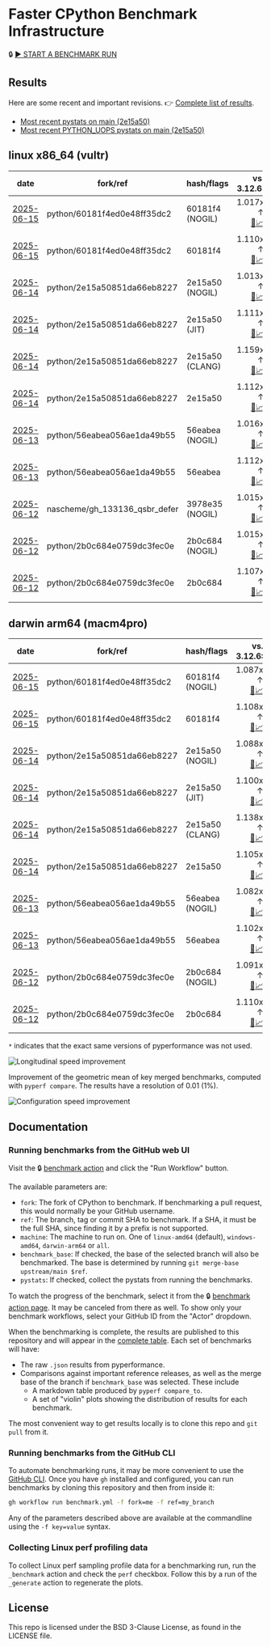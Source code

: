 # Faster CPython Benchmark Infrastructure

🔒 [▶️ START A BENCHMARK RUN](../../actions/workflows/benchmark.yml)

## Results

Here are some recent and important revisions. 👉 [Complete list of results](RESULTS.md).

<!-- START table -->
- [Most recent  pystats on main (2e15a50)](results/bm-20250614-3.15.0a0-2e15a50/bm-20250614-vultr-x86_64-python-2e15a50851da66eb8227-3.15.0a0-2e15a50-pystats.md)
- [Most recent PYTHON_UOPS pystats on main (2e15a50)](results/bm-20250614-3.15.0a0-2e15a50-PYTHON_UOPS/bm-20250614-vultr-x86_64-python-2e15a50851da66eb8227-3.15.0a0-2e15a50-pystats.md)

## linux x86_64 (vultr)
| date | fork/ref | hash/flags | vs. 3.12.6: | vs. 3.13.0rc2: | vs. base: |
| --- | --- | --- | ---: | ---: | ---: |
| [2025-06-15](results/bm-20250615-3.15.0a0-60181f4-NOGIL) | python/60181f4ed0e48ff35dc2 | 60181f4 (NOGIL) | 1.017x ↑<br>[📄](results/bm-20250615-3.15.0a0-60181f4-NOGIL/bm-20250615-vultr-x86_64-python-60181f4ed0e48ff35dc2-3.15.0a0-60181f4-vs-3.12.6.md)[📈](results/bm-20250615-3.15.0a0-60181f4-NOGIL/bm-20250615-vultr-x86_64-python-60181f4ed0e48ff35dc2-3.15.0a0-60181f4-vs-3.12.6.svg) | 1.019x ↓<br>[📄](results/bm-20250615-3.15.0a0-60181f4-NOGIL/bm-20250615-vultr-x86_64-python-60181f4ed0e48ff35dc2-3.15.0a0-60181f4-vs-3.13.0rc2.md)[📈](results/bm-20250615-3.15.0a0-60181f4-NOGIL/bm-20250615-vultr-x86_64-python-60181f4ed0e48ff35dc2-3.15.0a0-60181f4-vs-3.13.0rc2.svg) | 1.089x ↓<br>[📄](results/bm-20250615-3.15.0a0-60181f4-NOGIL/bm-20250615-vultr-x86_64-python-60181f4ed0e48ff35dc2-3.15.0a0-60181f4-vs-base.md)[📈](results/bm-20250615-3.15.0a0-60181f4-NOGIL/bm-20250615-vultr-x86_64-python-60181f4ed0e48ff35dc2-3.15.0a0-60181f4-vs-base.svg)[🧠](results/bm-20250615-3.15.0a0-60181f4-NOGIL/bm-20250615-vultr-x86_64-python-60181f4ed0e48ff35dc2-3.15.0a0-60181f4-vs-base-mem.svg) |
| [2025-06-15](results/bm-20250615-3.15.0a0-60181f4) | python/60181f4ed0e48ff35dc2 | 60181f4 | 1.110x ↑<br>[📄](results/bm-20250615-3.15.0a0-60181f4/bm-20250615-vultr-x86_64-python-60181f4ed0e48ff35dc2-3.15.0a0-60181f4-vs-3.12.6.md)[📈](results/bm-20250615-3.15.0a0-60181f4/bm-20250615-vultr-x86_64-python-60181f4ed0e48ff35dc2-3.15.0a0-60181f4-vs-3.12.6.svg) | 1.072x ↑<br>[📄](results/bm-20250615-3.15.0a0-60181f4/bm-20250615-vultr-x86_64-python-60181f4ed0e48ff35dc2-3.15.0a0-60181f4-vs-3.13.0rc2.md)[📈](results/bm-20250615-3.15.0a0-60181f4/bm-20250615-vultr-x86_64-python-60181f4ed0e48ff35dc2-3.15.0a0-60181f4-vs-3.13.0rc2.svg) |  |
| [2025-06-14](results/bm-20250614-3.15.0a0-2e15a50-NOGIL) | python/2e15a50851da66eb8227 | 2e15a50 (NOGIL) | 1.013x ↑<br>[📄](results/bm-20250614-3.15.0a0-2e15a50-NOGIL/bm-20250614-vultr-x86_64-python-2e15a50851da66eb8227-3.15.0a0-2e15a50-vs-3.12.6.md)[📈](results/bm-20250614-3.15.0a0-2e15a50-NOGIL/bm-20250614-vultr-x86_64-python-2e15a50851da66eb8227-3.15.0a0-2e15a50-vs-3.12.6.svg) | 1.022x ↓<br>[📄](results/bm-20250614-3.15.0a0-2e15a50-NOGIL/bm-20250614-vultr-x86_64-python-2e15a50851da66eb8227-3.15.0a0-2e15a50-vs-3.13.0rc2.md)[📈](results/bm-20250614-3.15.0a0-2e15a50-NOGIL/bm-20250614-vultr-x86_64-python-2e15a50851da66eb8227-3.15.0a0-2e15a50-vs-3.13.0rc2.svg) | 1.094x ↓<br>[📄](results/bm-20250614-3.15.0a0-2e15a50-NOGIL/bm-20250614-vultr-x86_64-python-2e15a50851da66eb8227-3.15.0a0-2e15a50-vs-base.md)[📈](results/bm-20250614-3.15.0a0-2e15a50-NOGIL/bm-20250614-vultr-x86_64-python-2e15a50851da66eb8227-3.15.0a0-2e15a50-vs-base.svg)[🧠](results/bm-20250614-3.15.0a0-2e15a50-NOGIL/bm-20250614-vultr-x86_64-python-2e15a50851da66eb8227-3.15.0a0-2e15a50-vs-base-mem.svg) |
| [2025-06-14](results/bm-20250614-3.15.0a0-2e15a50-JIT) | python/2e15a50851da66eb8227 | 2e15a50 (JIT) | 1.111x ↑<br>[📄](results/bm-20250614-3.15.0a0-2e15a50-JIT/bm-20250614-vultr-x86_64-python-2e15a50851da66eb8227-3.15.0a0-2e15a50-vs-3.12.6.md)[📈](results/bm-20250614-3.15.0a0-2e15a50-JIT/bm-20250614-vultr-x86_64-python-2e15a50851da66eb8227-3.15.0a0-2e15a50-vs-3.12.6.svg) | 1.073x ↑<br>[📄](results/bm-20250614-3.15.0a0-2e15a50-JIT/bm-20250614-vultr-x86_64-python-2e15a50851da66eb8227-3.15.0a0-2e15a50-vs-3.13.0rc2.md)[📈](results/bm-20250614-3.15.0a0-2e15a50-JIT/bm-20250614-vultr-x86_64-python-2e15a50851da66eb8227-3.15.0a0-2e15a50-vs-3.13.0rc2.svg) | 1.002x ↓<br>[📄](results/bm-20250614-3.15.0a0-2e15a50-JIT/bm-20250614-vultr-x86_64-python-2e15a50851da66eb8227-3.15.0a0-2e15a50-vs-base.md)[📈](results/bm-20250614-3.15.0a0-2e15a50-JIT/bm-20250614-vultr-x86_64-python-2e15a50851da66eb8227-3.15.0a0-2e15a50-vs-base.svg)[🧠](results/bm-20250614-3.15.0a0-2e15a50-JIT/bm-20250614-vultr-x86_64-python-2e15a50851da66eb8227-3.15.0a0-2e15a50-vs-base-mem.svg) |
| [2025-06-14](results/bm-20250614-3.15.0a0-2e15a50-CLANG) | python/2e15a50851da66eb8227 | 2e15a50 (CLANG) | 1.159x ↑<br>[📄](results/bm-20250614-3.15.0a0-2e15a50-CLANG/bm-20250614-vultr-x86_64-python-2e15a50851da66eb8227-3.15.0a0-2e15a50-vs-3.12.6.md)[📈](results/bm-20250614-3.15.0a0-2e15a50-CLANG/bm-20250614-vultr-x86_64-python-2e15a50851da66eb8227-3.15.0a0-2e15a50-vs-3.12.6.svg) | 1.119x ↑<br>[📄](results/bm-20250614-3.15.0a0-2e15a50-CLANG/bm-20250614-vultr-x86_64-python-2e15a50851da66eb8227-3.15.0a0-2e15a50-vs-3.13.0rc2.md)[📈](results/bm-20250614-3.15.0a0-2e15a50-CLANG/bm-20250614-vultr-x86_64-python-2e15a50851da66eb8227-3.15.0a0-2e15a50-vs-3.13.0rc2.svg) | 1.039x ↑<br>[📄](results/bm-20250614-3.15.0a0-2e15a50-CLANG/bm-20250614-vultr-x86_64-python-2e15a50851da66eb8227-3.15.0a0-2e15a50-vs-base.md)[📈](results/bm-20250614-3.15.0a0-2e15a50-CLANG/bm-20250614-vultr-x86_64-python-2e15a50851da66eb8227-3.15.0a0-2e15a50-vs-base.svg)[🧠](results/bm-20250614-3.15.0a0-2e15a50-CLANG/bm-20250614-vultr-x86_64-python-2e15a50851da66eb8227-3.15.0a0-2e15a50-vs-base-mem.svg) |
| [2025-06-14](results/bm-20250614-3.15.0a0-2e15a50) | python/2e15a50851da66eb8227 | 2e15a50 | 1.112x ↑<br>[📄](results/bm-20250614-3.15.0a0-2e15a50/bm-20250614-vultr-x86_64-python-2e15a50851da66eb8227-3.15.0a0-2e15a50-vs-3.12.6.md)[📈](results/bm-20250614-3.15.0a0-2e15a50/bm-20250614-vultr-x86_64-python-2e15a50851da66eb8227-3.15.0a0-2e15a50-vs-3.12.6.svg) | 1.074x ↑<br>[📄](results/bm-20250614-3.15.0a0-2e15a50/bm-20250614-vultr-x86_64-python-2e15a50851da66eb8227-3.15.0a0-2e15a50-vs-3.13.0rc2.md)[📈](results/bm-20250614-3.15.0a0-2e15a50/bm-20250614-vultr-x86_64-python-2e15a50851da66eb8227-3.15.0a0-2e15a50-vs-3.13.0rc2.svg) |  |
| [2025-06-13](results/bm-20250613-3.15.0a0-56eabea-NOGIL) | python/56eabea056ae1da49b55 | 56eabea (NOGIL) | 1.016x ↑<br>[📄](results/bm-20250613-3.15.0a0-56eabea-NOGIL/bm-20250613-vultr-x86_64-python-56eabea056ae1da49b55-3.15.0a0-56eabea-vs-3.12.6.md)[📈](results/bm-20250613-3.15.0a0-56eabea-NOGIL/bm-20250613-vultr-x86_64-python-56eabea056ae1da49b55-3.15.0a0-56eabea-vs-3.12.6.svg) | 1.020x ↓<br>[📄](results/bm-20250613-3.15.0a0-56eabea-NOGIL/bm-20250613-vultr-x86_64-python-56eabea056ae1da49b55-3.15.0a0-56eabea-vs-3.13.0rc2.md)[📈](results/bm-20250613-3.15.0a0-56eabea-NOGIL/bm-20250613-vultr-x86_64-python-56eabea056ae1da49b55-3.15.0a0-56eabea-vs-3.13.0rc2.svg) | 1.092x ↓<br>[📄](results/bm-20250613-3.15.0a0-56eabea-NOGIL/bm-20250613-vultr-x86_64-python-56eabea056ae1da49b55-3.15.0a0-56eabea-vs-base.md)[📈](results/bm-20250613-3.15.0a0-56eabea-NOGIL/bm-20250613-vultr-x86_64-python-56eabea056ae1da49b55-3.15.0a0-56eabea-vs-base.svg)[🧠](results/bm-20250613-3.15.0a0-56eabea-NOGIL/bm-20250613-vultr-x86_64-python-56eabea056ae1da49b55-3.15.0a0-56eabea-vs-base-mem.svg) |
| [2025-06-13](results/bm-20250613-3.15.0a0-56eabea) | python/56eabea056ae1da49b55 | 56eabea | 1.112x ↑<br>[📄](results/bm-20250613-3.15.0a0-56eabea/bm-20250613-vultr-x86_64-python-56eabea056ae1da49b55-3.15.0a0-56eabea-vs-3.12.6.md)[📈](results/bm-20250613-3.15.0a0-56eabea/bm-20250613-vultr-x86_64-python-56eabea056ae1da49b55-3.15.0a0-56eabea-vs-3.12.6.svg) | 1.074x ↑<br>[📄](results/bm-20250613-3.15.0a0-56eabea/bm-20250613-vultr-x86_64-python-56eabea056ae1da49b55-3.15.0a0-56eabea-vs-3.13.0rc2.md)[📈](results/bm-20250613-3.15.0a0-56eabea/bm-20250613-vultr-x86_64-python-56eabea056ae1da49b55-3.15.0a0-56eabea-vs-3.13.0rc2.svg) |  |
| [2025-06-12](results/bm-20250612-3.15.0a0-3978e35-NOGIL) | nascheme/gh_133136_qsbr_defer | 3978e35 (NOGIL) | 1.015x ↑<br>[📄](results/bm-20250612-3.15.0a0-3978e35-NOGIL/bm-20250612-vultr-x86_64-nascheme-gh_133136_qsbr_defer-3.15.0a0-3978e35-vs-3.12.6.md)[📈](results/bm-20250612-3.15.0a0-3978e35-NOGIL/bm-20250612-vultr-x86_64-nascheme-gh_133136_qsbr_defer-3.15.0a0-3978e35-vs-3.12.6.svg) | 1.020x ↓<br>[📄](results/bm-20250612-3.15.0a0-3978e35-NOGIL/bm-20250612-vultr-x86_64-nascheme-gh_133136_qsbr_defer-3.15.0a0-3978e35-vs-3.13.0rc2.md)[📈](results/bm-20250612-3.15.0a0-3978e35-NOGIL/bm-20250612-vultr-x86_64-nascheme-gh_133136_qsbr_defer-3.15.0a0-3978e35-vs-3.13.0rc2.svg) | 1.000x ↓<br>[📄](results/bm-20250612-3.15.0a0-3978e35-NOGIL/bm-20250612-vultr-x86_64-nascheme-gh_133136_qsbr_defer-3.15.0a0-3978e35-vs-base.md)[📈](results/bm-20250612-3.15.0a0-3978e35-NOGIL/bm-20250612-vultr-x86_64-nascheme-gh_133136_qsbr_defer-3.15.0a0-3978e35-vs-base.svg)[🧠](results/bm-20250612-3.15.0a0-3978e35-NOGIL/bm-20250612-vultr-x86_64-nascheme-gh_133136_qsbr_defer-3.15.0a0-3978e35-vs-base-mem.svg) |
| [2025-06-12](results/bm-20250612-3.15.0a0-2b0c684-NOGIL) | python/2b0c684e0759dc3fec0e | 2b0c684 (NOGIL) | 1.015x ↑<br>[📄](results/bm-20250612-3.15.0a0-2b0c684-NOGIL/bm-20250612-vultr-x86_64-python-2b0c684e0759dc3fec0e-3.15.0a0-2b0c684-vs-3.12.6.md)[📈](results/bm-20250612-3.15.0a0-2b0c684-NOGIL/bm-20250612-vultr-x86_64-python-2b0c684e0759dc3fec0e-3.15.0a0-2b0c684-vs-3.12.6.svg) | 1.020x ↓<br>[📄](results/bm-20250612-3.15.0a0-2b0c684-NOGIL/bm-20250612-vultr-x86_64-python-2b0c684e0759dc3fec0e-3.15.0a0-2b0c684-vs-3.13.0rc2.md)[📈](results/bm-20250612-3.15.0a0-2b0c684-NOGIL/bm-20250612-vultr-x86_64-python-2b0c684e0759dc3fec0e-3.15.0a0-2b0c684-vs-3.13.0rc2.svg) | 1.089x ↓<br>[📄](results/bm-20250612-3.15.0a0-2b0c684-NOGIL/bm-20250612-vultr-x86_64-python-2b0c684e0759dc3fec0e-3.15.0a0-2b0c684-vs-base.md)[📈](results/bm-20250612-3.15.0a0-2b0c684-NOGIL/bm-20250612-vultr-x86_64-python-2b0c684e0759dc3fec0e-3.15.0a0-2b0c684-vs-base.svg)[🧠](results/bm-20250612-3.15.0a0-2b0c684-NOGIL/bm-20250612-vultr-x86_64-python-2b0c684e0759dc3fec0e-3.15.0a0-2b0c684-vs-base-mem.svg) |
| [2025-06-12](results/bm-20250612-3.15.0a0-2b0c684) | python/2b0c684e0759dc3fec0e | 2b0c684 | 1.107x ↑<br>[📄](results/bm-20250612-3.15.0a0-2b0c684/bm-20250612-vultr-x86_64-python-2b0c684e0759dc3fec0e-3.15.0a0-2b0c684-vs-3.12.6.md)[📈](results/bm-20250612-3.15.0a0-2b0c684/bm-20250612-vultr-x86_64-python-2b0c684e0759dc3fec0e-3.15.0a0-2b0c684-vs-3.12.6.svg) | 1.070x ↑<br>[📄](results/bm-20250612-3.15.0a0-2b0c684/bm-20250612-vultr-x86_64-python-2b0c684e0759dc3fec0e-3.15.0a0-2b0c684-vs-3.13.0rc2.md)[📈](results/bm-20250612-3.15.0a0-2b0c684/bm-20250612-vultr-x86_64-python-2b0c684e0759dc3fec0e-3.15.0a0-2b0c684-vs-3.13.0rc2.svg) |  |

## darwin arm64 (macm4pro)
| date | fork/ref | hash/flags | vs. 3.12.6: | vs. 3.13.0rc2: | vs. base: |
| --- | --- | --- | ---: | ---: | ---: |
| [2025-06-15](results/bm-20250615-3.15.0a0-60181f4-NOGIL) | python/60181f4ed0e48ff35dc2 | 60181f4 (NOGIL) | 1.087x ↑<br>[📄](results/bm-20250615-3.15.0a0-60181f4-NOGIL/bm-20250615-macm4pro-arm64-python-60181f4ed0e48ff35dc2-3.15.0a0-60181f4-vs-3.12.6.md)[📈](results/bm-20250615-3.15.0a0-60181f4-NOGIL/bm-20250615-macm4pro-arm64-python-60181f4ed0e48ff35dc2-3.15.0a0-60181f4-vs-3.12.6.svg) | 1.008x ↑<br>[📄](results/bm-20250615-3.15.0a0-60181f4-NOGIL/bm-20250615-macm4pro-arm64-python-60181f4ed0e48ff35dc2-3.15.0a0-60181f4-vs-3.13.0rc2.md)[📈](results/bm-20250615-3.15.0a0-60181f4-NOGIL/bm-20250615-macm4pro-arm64-python-60181f4ed0e48ff35dc2-3.15.0a0-60181f4-vs-3.13.0rc2.svg) | 1.021x ↓<br>[📄](results/bm-20250615-3.15.0a0-60181f4-NOGIL/bm-20250615-macm4pro-arm64-python-60181f4ed0e48ff35dc2-3.15.0a0-60181f4-vs-base.md)[📈](results/bm-20250615-3.15.0a0-60181f4-NOGIL/bm-20250615-macm4pro-arm64-python-60181f4ed0e48ff35dc2-3.15.0a0-60181f4-vs-base.svg)[🧠](results/bm-20250615-3.15.0a0-60181f4-NOGIL/bm-20250615-macm4pro-arm64-python-60181f4ed0e48ff35dc2-3.15.0a0-60181f4-vs-base-mem.svg) |
| [2025-06-15](results/bm-20250615-3.15.0a0-60181f4) | python/60181f4ed0e48ff35dc2 | 60181f4 | 1.108x ↑<br>[📄](results/bm-20250615-3.15.0a0-60181f4/bm-20250615-macm4pro-arm64-python-60181f4ed0e48ff35dc2-3.15.0a0-60181f4-vs-3.12.6.md)[📈](results/bm-20250615-3.15.0a0-60181f4/bm-20250615-macm4pro-arm64-python-60181f4ed0e48ff35dc2-3.15.0a0-60181f4-vs-3.12.6.svg) | 1.028x ↑<br>[📄](results/bm-20250615-3.15.0a0-60181f4/bm-20250615-macm4pro-arm64-python-60181f4ed0e48ff35dc2-3.15.0a0-60181f4-vs-3.13.0rc2.md)[📈](results/bm-20250615-3.15.0a0-60181f4/bm-20250615-macm4pro-arm64-python-60181f4ed0e48ff35dc2-3.15.0a0-60181f4-vs-3.13.0rc2.svg) |  |
| [2025-06-14](results/bm-20250614-3.15.0a0-2e15a50-NOGIL) | python/2e15a50851da66eb8227 | 2e15a50 (NOGIL) | 1.088x ↑<br>[📄](results/bm-20250614-3.15.0a0-2e15a50-NOGIL/bm-20250614-macm4pro-arm64-python-2e15a50851da66eb8227-3.15.0a0-2e15a50-vs-3.12.6.md)[📈](results/bm-20250614-3.15.0a0-2e15a50-NOGIL/bm-20250614-macm4pro-arm64-python-2e15a50851da66eb8227-3.15.0a0-2e15a50-vs-3.12.6.svg) | 1.010x ↑<br>[📄](results/bm-20250614-3.15.0a0-2e15a50-NOGIL/bm-20250614-macm4pro-arm64-python-2e15a50851da66eb8227-3.15.0a0-2e15a50-vs-3.13.0rc2.md)[📈](results/bm-20250614-3.15.0a0-2e15a50-NOGIL/bm-20250614-macm4pro-arm64-python-2e15a50851da66eb8227-3.15.0a0-2e15a50-vs-3.13.0rc2.svg) | 1.016x ↓<br>[📄](results/bm-20250614-3.15.0a0-2e15a50-NOGIL/bm-20250614-macm4pro-arm64-python-2e15a50851da66eb8227-3.15.0a0-2e15a50-vs-base.md)[📈](results/bm-20250614-3.15.0a0-2e15a50-NOGIL/bm-20250614-macm4pro-arm64-python-2e15a50851da66eb8227-3.15.0a0-2e15a50-vs-base.svg)[🧠](results/bm-20250614-3.15.0a0-2e15a50-NOGIL/bm-20250614-macm4pro-arm64-python-2e15a50851da66eb8227-3.15.0a0-2e15a50-vs-base-mem.svg) |
| [2025-06-14](results/bm-20250614-3.15.0a0-2e15a50-JIT) | python/2e15a50851da66eb8227 | 2e15a50 (JIT) | 1.100x ↑<br>[📄](results/bm-20250614-3.15.0a0-2e15a50-JIT/bm-20250614-macm4pro-arm64-python-2e15a50851da66eb8227-3.15.0a0-2e15a50-vs-3.12.6.md)[📈](results/bm-20250614-3.15.0a0-2e15a50-JIT/bm-20250614-macm4pro-arm64-python-2e15a50851da66eb8227-3.15.0a0-2e15a50-vs-3.12.6.svg) | 1.020x ↑<br>[📄](results/bm-20250614-3.15.0a0-2e15a50-JIT/bm-20250614-macm4pro-arm64-python-2e15a50851da66eb8227-3.15.0a0-2e15a50-vs-3.13.0rc2.md)[📈](results/bm-20250614-3.15.0a0-2e15a50-JIT/bm-20250614-macm4pro-arm64-python-2e15a50851da66eb8227-3.15.0a0-2e15a50-vs-3.13.0rc2.svg) | 1.004x ↓<br>[📄](results/bm-20250614-3.15.0a0-2e15a50-JIT/bm-20250614-macm4pro-arm64-python-2e15a50851da66eb8227-3.15.0a0-2e15a50-vs-base.md)[📈](results/bm-20250614-3.15.0a0-2e15a50-JIT/bm-20250614-macm4pro-arm64-python-2e15a50851da66eb8227-3.15.0a0-2e15a50-vs-base.svg)[🧠](results/bm-20250614-3.15.0a0-2e15a50-JIT/bm-20250614-macm4pro-arm64-python-2e15a50851da66eb8227-3.15.0a0-2e15a50-vs-base-mem.svg) |
| [2025-06-14](results/bm-20250614-3.15.0a0-2e15a50-CLANG) | python/2e15a50851da66eb8227 | 2e15a50 (CLANG) | 1.138x ↑<br>[📄](results/bm-20250614-3.15.0a0-2e15a50-CLANG/bm-20250614-macm4pro-arm64-python-2e15a50851da66eb8227-3.15.0a0-2e15a50-vs-3.12.6.md)[📈](results/bm-20250614-3.15.0a0-2e15a50-CLANG/bm-20250614-macm4pro-arm64-python-2e15a50851da66eb8227-3.15.0a0-2e15a50-vs-3.12.6.svg) | 1.056x ↑<br>[📄](results/bm-20250614-3.15.0a0-2e15a50-CLANG/bm-20250614-macm4pro-arm64-python-2e15a50851da66eb8227-3.15.0a0-2e15a50-vs-3.13.0rc2.md)[📈](results/bm-20250614-3.15.0a0-2e15a50-CLANG/bm-20250614-macm4pro-arm64-python-2e15a50851da66eb8227-3.15.0a0-2e15a50-vs-3.13.0rc2.svg) | 1.033x ↑<br>[📄](results/bm-20250614-3.15.0a0-2e15a50-CLANG/bm-20250614-macm4pro-arm64-python-2e15a50851da66eb8227-3.15.0a0-2e15a50-vs-base.md)[📈](results/bm-20250614-3.15.0a0-2e15a50-CLANG/bm-20250614-macm4pro-arm64-python-2e15a50851da66eb8227-3.15.0a0-2e15a50-vs-base.svg)[🧠](results/bm-20250614-3.15.0a0-2e15a50-CLANG/bm-20250614-macm4pro-arm64-python-2e15a50851da66eb8227-3.15.0a0-2e15a50-vs-base-mem.svg) |
| [2025-06-14](results/bm-20250614-3.15.0a0-2e15a50) | python/2e15a50851da66eb8227 | 2e15a50 | 1.105x ↑<br>[📄](results/bm-20250614-3.15.0a0-2e15a50/bm-20250614-macm4pro-arm64-python-2e15a50851da66eb8227-3.15.0a0-2e15a50-vs-3.12.6.md)[📈](results/bm-20250614-3.15.0a0-2e15a50/bm-20250614-macm4pro-arm64-python-2e15a50851da66eb8227-3.15.0a0-2e15a50-vs-3.12.6.svg) | 1.025x ↑<br>[📄](results/bm-20250614-3.15.0a0-2e15a50/bm-20250614-macm4pro-arm64-python-2e15a50851da66eb8227-3.15.0a0-2e15a50-vs-3.13.0rc2.md)[📈](results/bm-20250614-3.15.0a0-2e15a50/bm-20250614-macm4pro-arm64-python-2e15a50851da66eb8227-3.15.0a0-2e15a50-vs-3.13.0rc2.svg) |  |
| [2025-06-13](results/bm-20250613-3.15.0a0-56eabea-NOGIL) | python/56eabea056ae1da49b55 | 56eabea (NOGIL) | 1.082x ↑<br>[📄](results/bm-20250613-3.15.0a0-56eabea-NOGIL/bm-20250613-macm4pro-arm64-python-56eabea056ae1da49b55-3.15.0a0-56eabea-vs-3.12.6.md)[📈](results/bm-20250613-3.15.0a0-56eabea-NOGIL/bm-20250613-macm4pro-arm64-python-56eabea056ae1da49b55-3.15.0a0-56eabea-vs-3.12.6.svg) | 1.004x ↑<br>[📄](results/bm-20250613-3.15.0a0-56eabea-NOGIL/bm-20250613-macm4pro-arm64-python-56eabea056ae1da49b55-3.15.0a0-56eabea-vs-3.13.0rc2.md)[📈](results/bm-20250613-3.15.0a0-56eabea-NOGIL/bm-20250613-macm4pro-arm64-python-56eabea056ae1da49b55-3.15.0a0-56eabea-vs-3.13.0rc2.svg) | 1.019x ↓<br>[📄](results/bm-20250613-3.15.0a0-56eabea-NOGIL/bm-20250613-macm4pro-arm64-python-56eabea056ae1da49b55-3.15.0a0-56eabea-vs-base.md)[📈](results/bm-20250613-3.15.0a0-56eabea-NOGIL/bm-20250613-macm4pro-arm64-python-56eabea056ae1da49b55-3.15.0a0-56eabea-vs-base.svg)[🧠](results/bm-20250613-3.15.0a0-56eabea-NOGIL/bm-20250613-macm4pro-arm64-python-56eabea056ae1da49b55-3.15.0a0-56eabea-vs-base-mem.svg) |
| [2025-06-13](results/bm-20250613-3.15.0a0-56eabea) | python/56eabea056ae1da49b55 | 56eabea | 1.102x ↑<br>[📄](results/bm-20250613-3.15.0a0-56eabea/bm-20250613-macm4pro-arm64-python-56eabea056ae1da49b55-3.15.0a0-56eabea-vs-3.12.6.md)[📈](results/bm-20250613-3.15.0a0-56eabea/bm-20250613-macm4pro-arm64-python-56eabea056ae1da49b55-3.15.0a0-56eabea-vs-3.12.6.svg) | 1.022x ↑<br>[📄](results/bm-20250613-3.15.0a0-56eabea/bm-20250613-macm4pro-arm64-python-56eabea056ae1da49b55-3.15.0a0-56eabea-vs-3.13.0rc2.md)[📈](results/bm-20250613-3.15.0a0-56eabea/bm-20250613-macm4pro-arm64-python-56eabea056ae1da49b55-3.15.0a0-56eabea-vs-3.13.0rc2.svg) |  |
| [2025-06-12](results/bm-20250612-3.15.0a0-2b0c684-NOGIL) | python/2b0c684e0759dc3fec0e | 2b0c684 (NOGIL) | 1.091x ↑<br>[📄](results/bm-20250612-3.15.0a0-2b0c684-NOGIL/bm-20250612-macm4pro-arm64-python-2b0c684e0759dc3fec0e-3.15.0a0-2b0c684-vs-3.12.6.md)[📈](results/bm-20250612-3.15.0a0-2b0c684-NOGIL/bm-20250612-macm4pro-arm64-python-2b0c684e0759dc3fec0e-3.15.0a0-2b0c684-vs-3.12.6.svg) | 1.011x ↑<br>[📄](results/bm-20250612-3.15.0a0-2b0c684-NOGIL/bm-20250612-macm4pro-arm64-python-2b0c684e0759dc3fec0e-3.15.0a0-2b0c684-vs-3.13.0rc2.md)[📈](results/bm-20250612-3.15.0a0-2b0c684-NOGIL/bm-20250612-macm4pro-arm64-python-2b0c684e0759dc3fec0e-3.15.0a0-2b0c684-vs-3.13.0rc2.svg) | 1.020x ↓<br>[📄](results/bm-20250612-3.15.0a0-2b0c684-NOGIL/bm-20250612-macm4pro-arm64-python-2b0c684e0759dc3fec0e-3.15.0a0-2b0c684-vs-base.md)[📈](results/bm-20250612-3.15.0a0-2b0c684-NOGIL/bm-20250612-macm4pro-arm64-python-2b0c684e0759dc3fec0e-3.15.0a0-2b0c684-vs-base.svg)[🧠](results/bm-20250612-3.15.0a0-2b0c684-NOGIL/bm-20250612-macm4pro-arm64-python-2b0c684e0759dc3fec0e-3.15.0a0-2b0c684-vs-base-mem.svg) |
| [2025-06-12](results/bm-20250612-3.15.0a0-2b0c684) | python/2b0c684e0759dc3fec0e | 2b0c684 | 1.110x ↑<br>[📄](results/bm-20250612-3.15.0a0-2b0c684/bm-20250612-macm4pro-arm64-python-2b0c684e0759dc3fec0e-3.15.0a0-2b0c684-vs-3.12.6.md)[📈](results/bm-20250612-3.15.0a0-2b0c684/bm-20250612-macm4pro-arm64-python-2b0c684e0759dc3fec0e-3.15.0a0-2b0c684-vs-3.12.6.svg) | 1.030x ↑<br>[📄](results/bm-20250612-3.15.0a0-2b0c684/bm-20250612-macm4pro-arm64-python-2b0c684e0759dc3fec0e-3.15.0a0-2b0c684-vs-3.13.0rc2.md)[📈](results/bm-20250612-3.15.0a0-2b0c684/bm-20250612-macm4pro-arm64-python-2b0c684e0759dc3fec0e-3.15.0a0-2b0c684-vs-3.13.0rc2.svg) |  |


<!-- END table -->

`*` indicates that the exact same versions of pyperformance was not used.

![Longitudinal speed improvement](/longitudinal.svg)

Improvement of the geometric mean of key merged benchmarks, computed with `pyperf compare`.
The results have a resolution of 0.01 (1%).

![Configuration speed improvement](/configs.svg)

## Documentation

### Running benchmarks from the GitHub web UI

Visit the 🔒 [benchmark action](../../actions/workflows/benchmark.yml) and click the "Run Workflow" button.

The available parameters are:

- `fork`: The fork of CPython to benchmark.
  If benchmarking a pull request, this would normally be your GitHub username.
- `ref`: The branch, tag or commit SHA to benchmark.
  If a SHA, it must be the full SHA, since finding it by a prefix is not supported.
- `machine`: The machine to run on.
  One of `linux-amd64` (default), `windows-amd64`, `darwin-arm64` or `all`.
- `benchmark_base`: If checked, the base of the selected branch will also be benchmarked.
  The base is determined by running `git merge-base upstream/main $ref`.
- `pystats`: If checked, collect the pystats from running the benchmarks.

To watch the progress of the benchmark, select it from the 🔒 [benchmark action page](../../actions/workflows/benchmark.yml).
It may be canceled from there as well.
To show only your benchmark workflows, select your GitHub ID from the "Actor" dropdown.

When the benchmarking is complete, the results are published to this repository and will appear in the [complete table](RESULTS.md).
Each set of benchmarks will have:

- The raw `.json` results from pyperformance.
- Comparisons against important reference releases, as well as the merge base of the branch if `benchmark_base` was selected. These include
  - A markdown table produced by `pyperf compare_to`.
  - A set of "violin" plots showing the distribution of results for each benchmark.

The most convenient way to get results locally is to clone this repo and `git pull` from it.

### Running benchmarks from the GitHub CLI

To automate benchmarking runs, it may be more convenient to use the [GitHub CLI](https://cli.github.com/).
Once you have `gh` installed and configured, you can run benchmarks by cloning this repository and then from inside it:

```bash session
gh workflow run benchmark.yml -f fork=me -f ref=my_branch
```

Any of the parameters described above are available at the commandline using the `-f key=value` syntax.

### Collecting Linux perf profiling data

To collect Linux perf sampling profile data for a benchmarking run, run the `_benchmark` action and check the `perf` checkbox.
Follow this by a run of the `_generate` action to regenerate the plots.

## License

This repo is licensed under the BSD 3-Clause License, as found in the LICENSE file.
